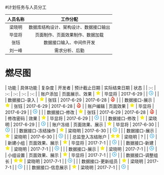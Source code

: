 #计划任务与人员分工

| 人员名称 | 工作分配 |
|:-:|:-:|
| 梁晓明 | 数据库结构设计、架构设计、数据接口输出 |
| 毕显将 | 页面制作、页面效果制作、数据加载 |
| 张钰 | 数据接口输入、中间件开发 |
| 刘一峰 | 需求分析、后勤 |

# 燃尽图

 | 功能 | 具体功能 | 复杂度 | 开发者 | 预计截止日期 | 实际结束日期 | 状态 | 
 | :-: | :-: | :-: | :-: | :-: | 
 | 账户添加 | 页面展示、效果 | ![](/assets/star.png) | 毕显将 | 2017-6-29 |  | ![](/assets/wait.png) | 
 |  | 数据接口-录入 | ![](/assets/star.png) | 张钰 | 2017-6-29 | 2017-6-28 | ![](/assets/fire.png) | 
 |  | 数据接口-展示 | ![](/assets/star.png) | 张钰 | 2017-6-29 | 2017-6-28 | ![](/assets/fire.png) | 
 | 账户编辑 | 页面效果 | ![](/assets/star.png) | 毕显将 | 2017-6-29 |  | ![](/assets/wait.png) | 
 |  | 数据接口-修改 | ![](/assets/star.png) | 张钰 | 2017-6-29 | 2017-6-28 | ![](/assets/fire.png) | 
 | 修改密码 | 效果 | ![](/assets/star.png) | 毕显将 | 2017-6-29 |  | ![](/assets/wait.png) | 
 |  | 数据接口-修改 | ![](/assets/star.png) | 梁晓明 | 2017-6-29 |  | ![](/assets/wait.png) | 
 | 账户冻结 | 页面效果、展示 | ![](/assets/star.png) | 毕显将 | 2017-6-30 |  | ![](/assets/wait.png) | 
 |  | 数据接口-冻结操作 | ![](/assets/star.png) | 梁晓明 | 2017-6-30 |  | ![](/assets/wait.png) | 
 |  | 数据接口-展示 | ![](/assets/star.png) | 梁晓明 | 2017-6-30 |  | ![](/assets/wait.png) | 
 |  | 总监登入冻结账户 | ![](/assets/star.png)![](/assets/star.png) | 梁晓明 | ? |  | ![](/assets/wait.png) | 
 | 新建小组 | 页面效果、展示 | ![](/assets/star.png) | 毕显将 | 2017-7-1 |  | ![](/assets/wait.png) | 
 |  | 数据接口-新建 | ![](/assets/star.png) | 梁晓明 | 2017-7-1 |  | ![](/assets/wait.png) | 
 |  | 数据接口-展示 | ![](/assets/star.png) | 梁晓明 | 2017-7-1 |  | ![](/assets/wait.png) | 
 | 小组设置 | 页面效果、展示 | ![](/assets/star.png) | 毕显将 | 2017-7-1 |  | ![](/assets/wait.png) | 
 |  | 数据接口-调整组长 | ![](/assets/star.png)![](/assets/star.png) | 梁晓明 | 2017-7-1 |  | ![](/assets/wait.png) | 
 |  | 数据接口-更新组员 | ![](/assets/star.png) | 梁晓明 | 2017-7-1 |  | ![](/assets/wait.png) | 
 |  | 数据接口-信息展示 | ![](/assets/star.png) | 梁晓明 | 2017-7-1 |  | ![](/assets/wait.png) | 



